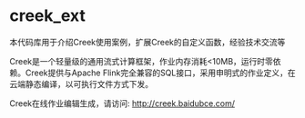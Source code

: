 # creek_ext
本代码库用于介绍Creek使用案例，扩展Creek的自定义函数，经验技术交流等

Creek是一个轻量级的通用流式计算框架，作业内存消耗<10MB，运行时零依赖。Creek提供与Apache Flink完全兼容的SQL接口，采用申明式的作业定义，在云端静态编译，以可执行文件方式下发。

Creek在线作业编辑生成，请访问: http://creek.baidubce.com/


